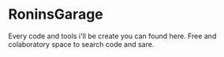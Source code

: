 # RoninsGarage
Every code and tools i'll be create you can found here. Free and colaboratory space to search code and sare.
